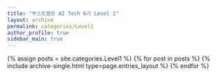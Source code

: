 ```yaml
---
title: "부스트캠프 AI Tech 6기 Level 1"
layout: archive
permalink: categories/Level1
author_profile: true
sidebar_main: true
---
```



{% assign posts = site.categories.Level1 %}
{% for post in posts %} {% include archive-single.html type=page.entries_layout %} {% endfor %}